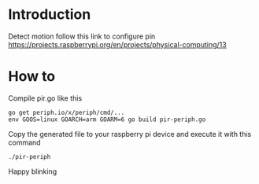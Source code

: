 # Introduction
Detect motion
follow this link to configure pin
https://projects.raspberrypi.org/en/projects/physical-computing/13

# How to
Compile pir.go like this
```
go get periph.io/x/periph/cmd/...
env GOOS=linux GOARCH=arm GOARM=6 go build pir-periph.go
```
Copy the generated file to your raspberry pi device and execute it with this command

```
./pir-periph
```

Happy blinking 